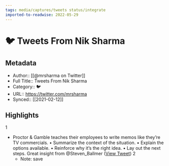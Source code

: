 ```yaml
---
tags: media/captures/tweets status/integrate
imported-to-readwise: 2022-05-29
---
```

# 🐦 Tweets From Nik Sharma

## Metadata
- Author:: [[@mrsharma on Twitter]]
- Full Title:: Tweets From Nik Sharma
- Category:: 🐦
- URL:: https://twitter.com/mrsharma
- Synced:: [[2021-02-12]]

## Highlights
1
- Proctor & Gamble teaches their employees to write memos like they’re TV commercials. 
  • Summarize the context of the situation.
  • Explain the options available.
  • Reinforce why it’s the right idea.
  • Lay out the next steps.
  Great insight from @Steven_Ballmer ([View Tweet](https://twitter.com/mrsharma/status/1360109241663635456))
2
    - Note: save
